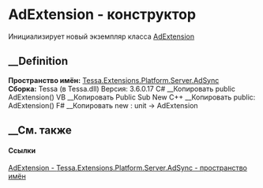 # AdExtension - конструктор
Инициализирует новый экземпляр класса
[AdExtension](T_Tessa_Extensions_Platform_Server_AdSync_AdExtension.htm)
##  __Definition
 **Пространство имён:**
[Tessa.Extensions.Platform.Server.AdSync](N_Tessa_Extensions_Platform_Server_AdSync.htm)  
 **Сборка:** Tessa (в Tessa.dll) Версия: 3.6.0.17
C# __Копировать
     public AdExtension()
VB __Копировать
     Public Sub New
C++ __Копировать
     public:
    AdExtension()
F# __Копировать
     new : unit -> AdExtension
##  __См. также
#### Ссылки
[AdExtension - ](T_Tessa_Extensions_Platform_Server_AdSync_AdExtension.htm)
[Tessa.Extensions.Platform.Server.AdSync - пространство
имён](N_Tessa_Extensions_Platform_Server_AdSync.htm)
